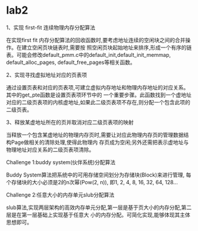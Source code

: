 # lab2
1、实现	first-fit	连续物理内存分配算法

在实现first	fit	内存分配算法的回收函数时,要考虑地址连续的空闲块之间的合并操作。在建立空闲页块链表时,需要按
照空闲页块起始地址来排序,形成一个有序的链表。可能会修改default_pmm.c中的default_init,default_init_memmap,
default_alloc_pages,	default_free_pages等相关函数。

2、实现寻找虚拟地址对应的页表项

通过设置页表和对应的页表项,可建立虚拟内存地址和物理内存地址的对应关系。其中的get_pte函数是设置页表项环节中的
一个重要步骤。此函数找到一个虚地址对应的二级页表项的内核虚地址,如果此二级页表项不存在,则分配一个包含此项的
二级页表。

3、释放某虚地址所在的页并取消对应二级页表项的映射

当释放一个包含某虚地址的物理内存页时,需要让对应此物理内存页的管理数据结构Page做相关的清除处理,使得此物理内
存页成为空闲;另外还需把表示虚地址与物理地址对应关系的二级页表项清除。

Challenge 1:buddy	system(伙伴系统)分配算法

Buddy	System算法把系统中的可用存储空间划分为存储块(Block)来进行管理,	每个存储块的大小必须是2的n次幂(Pow(2,	n)),
即1,	2,	4,	8,	16,	32,	64,	128...

Challenge 2:任意大小的内存单元slub分配算法

slub算法,实现两层架构的高效内存单元分配,第一层是基于页大小的内存分配,第二层是在第一层基础上实现基于任意大
小的内存分配。可简化实现,能够体现其主体思想即可。
